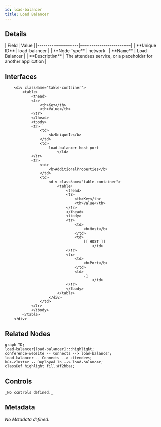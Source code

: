 ```yaml
---
id: load-balancer
title: Load Balancer
---
```


## Details
<div className="table-container">
| Field               | Value                    |
|---------------------|--------------------------|
| **Unique ID**       | load-balancer                   |
| **Node Type**       | network             |
| **Name**            | Load Balancer                 |
| **Description**     | The attendees service, or a placeholder for another application          |

</div>

## Interfaces
        <div className="table-container">
            <table>
                <thead>
                <tr>
                    <th>Key</th>
                    <th>Value</th>
                </tr>
                </thead>
                <tbody>
                <tr>
                    <td>
                        <b>UniqueId</b>
                    </td>
                    <td>
                        load-balancer-host-port
                            </td>
                </tr>
                <tr>
                    <td>
                        <b>AdditionalProperties</b>
                    </td>
                    <td>
                        <div className="table-container">
                            <table>
                                <thead>
                                <tr>
                                    <th>Key</th>
                                    <th>Value</th>
                                </tr>
                                </thead>
                                <tbody>
                                <tr>
                                    <td>
                                        <b>Host</b>
                                    </td>
                                    <td>
                                        [[ HOST ]]
                                            </td>
                                </tr>
                                <tr>
                                    <td>
                                        <b>Port</b>
                                    </td>
                                    <td>
                                        -1
                                            </td>
                                </tr>
                                </tbody>
                            </table>
                        </div>
                    </td>
                </tr>
                </tbody>
            </table>
        </div>


## Related Nodes
```mermaid
graph TD;
load-balancer[load-balancer]:::highlight;
conference-website -- Connects --> load-balancer;
load-balancer -- Connects --> attendees;
k8s-cluster -- Deployed In --> load-balancer;
classDef highlight fill:#f2bbae;

```
## Controls
    _No controls defined._

## Metadata
  _No Metadata defined._
